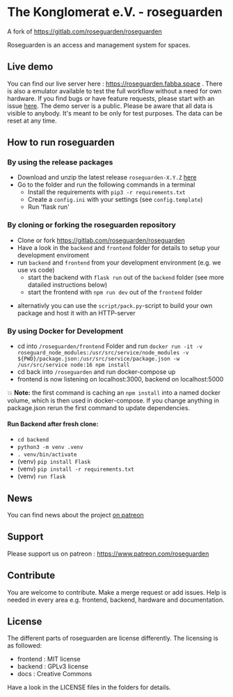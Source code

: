 # The Konglomerat e.V. - roseguarden

A fork of https://gitlab.com/roseguarden/roseguarden

Roseguarden is an access and management system for spaces.

## Live demo

You can find our live server here : https://roseguarden.fabba.space .
There is also a emulator available to test the full workflow without a need for own hardware.
If you find bugs or have feature requests, please start with an issue [here](https://gitlab.com/roseguarden/roseguarden/-/issues). 
The demo server is a public. Please be aware that all data is visible to anybody.
It's meant to be only for test purposes. The data can be reset at any time. 

## How to run roseguarden

### By using the release packages

* Download and unzip the latest release `roseguarden-X.Y.Z` [here](https://gitlab.com/roseguarden/roseguarden/-/releases) 
* Go to the folder and run the following commands in a terminal
    * Install the requirements with `pip3 -r requirements.txt`
    * Create a `config.ini` with your settings (see `config.template`) 
    * Run 'flask run'

### By cloning or forking the roseguarden repository

* Clone or fork https://gitlab.com/roseguarden/roseguarden 
* Have a look in the `backend` and `frontend` folder for details to setup your development enviroment
* run `backend` and `frontend` from your development environment (e.g. we use vs code)
    * start the backend with `flask run` out of the `backend` folder (see more datailed instructions below)
    * start the frontend with `npm run dev` out of the `frontend` folder
+ alternativly you can use the `script/pack.py`-script to build your own package and host it with an HTTP-server

### By using Docker for Development
* cd into `/roseguarden/frontend` Folder and run `docker run -it -v roseguard_node_modules:/usr/src/service/node_modules -v ${PWD}/package.json:/usr/src/service/package.json -w /usr/src/service node:16 npm install`
* cd back into `/roseguarden` and run docker-compose up
* frontend is now listening on localhost:3000, backend on localhost:5000

:boom: **Note:** the first command is caching an `npm install` into a named docker volume, which is then used in docker-compose. If you change anything in package.json rerun the first command to update dependencies.

#### Run Backend after fresh clone:
* `cd backend`
* `python3 -m venv .venv`
* `. venv/bin/activate`
* (venv) `pip install Flask`
* (venv) `pip install -r requirements.txt`
* (venv) `run flask`

## News

You can find news about the project [on patreon](https://www.patreon.com/roseguarden)

## Support 

Please support us on patreon : https://www.patreon.com/roseguarden 

## Contribute

You are welcome to contribute. Make a merge request or add issues.
Help is needed in every area e.g. frontend, backend, hardware and documentation.

## License

The different parts of roseguarden are license differently.
The licensing is as followed:

* frontend : MIT license
* backend : GPLv3 license
* docs : Creative Commons

Have a look in the LICENSE files in the folders for details.
